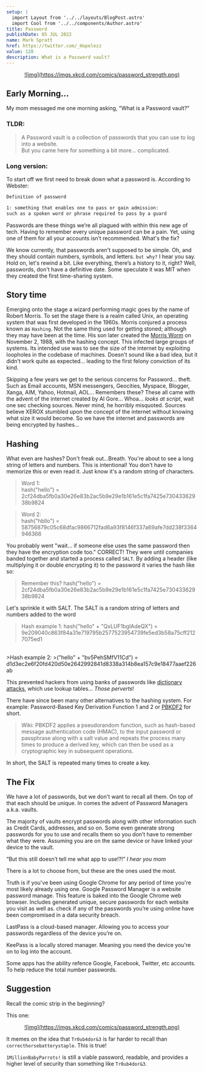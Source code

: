 ```yaml
---
setup: |
  import Layout from '../../layouts/BlogPost.astro'
  import Cool from '../../components/Author.astro'
title: Password
publishDate: 05 JUL 2022
name: Mark Spratt
href: https://twitter.com/_Hopelezz
value: 128
description: What is a Password vault?
---
```


<a href="https://xkcd.com/936/?fbclid=IwAR1dBAc767rK5ni47plmh50MfOJ0f0pnzvUsua_UiZ7mpmBHuwnF_dbzr_U">
  <div align="center">
    ![img](https://imgs.xkcd.com/comics/password_strength.png)
  </div>
</a>

## Early Morning...

My mom messaged me one morning asking, "What is a  Password vault?"

### **TLDR:**

>A Password vault is a collection of passwords that you can use to log into a website. <br/> But you came here for something a bit more... complicated.

### **Long version:**

To start off we first need to break down what a password is. According to Webster:

```markdown
Definition of password

1: something that enables one to pass or gain admission:
such as a spoken word or phrase required to pass by a guard 
```

Passwords are these things we’re all plagued with within this new age of tech. Having to remember every unique password can be a pain. Yet, using one of them for all your accounts isn’t recommended. What's the fix?

We know currently, that passwords aren't supposed to be simple. Oh, and they should contain numbers, symbols, and letters. `but why?` I hear you say. Hold on, let's rewind a bit. Like everything, there’s a history to it, right? Well, passwords, don't have a definitive date. Some speculate it was MIT  when they created the first time-sharing system.

## Story time

Emerging onto the stage a wizard performing magic goes by the name of Robert Morris. To set the stage there is a realm called Unix, an operating system that was first developed in the 1960s. Morris conjured a process known as `Hashing`. Not the same thing used for getting stoned; although they may have been at the time. His son later created the [Morris Worm](https://wikipedia.org/wiki/Morris_worm) on November 2, 1988, with the hashing concept. This infected large groups of systems. Its intended use was to see the size of the internet by exploiting loopholes in the codebase of machines. Doesn't sound like a bad idea, but it didn’t work quite as expected... leading to the first felony conviction of its kind.

Skipping a few years we get to the serious concerns for Password... theft. Such as Email accounts, MSN messengers, Geocities, Myspace, Blogger, Xanga, AIM, Yahoo, Hotmail, AOL... Remembers these? These all came with the advent of the internet created by Al Gore... Whoa... _looks at script_, wait one sec checking sources. Never mind, he horribly misquoted. Sources believe XEROX stumbled upon the concept of the internet without knowing what size it would become. So we have the internet and passwords are being encrypted by hashes...
## Hashing

What even are hashes? Don't freak out...Breath. You're about to see a long string of letters and numbers. This is intentional! You don't have to memorize this or even read it. Just know it's a random string of characters.

>Word 1: <br/>
>hash("hello") = 2cf24dba5fb0a30e26e83b2ac5b9e29e1b161e5c1fa7425e73043362938b9824

>Word 2: <br/>
>hash("hbllo") = 58756879c05c68dfac9866712fad6a93f8146f337a69afe7dd238f3364946366

You probably went "wait… if someone else uses the same password then they have the encryption code too." CORRECT! They were until companies banded together and started a process called `SALT`. By adding a header (like multiplying it or double encrypting it) to the password it varies the hash like so:

>Remember this?
>hash("hello") = 2cf24dba5fb0a30e26e83b2ac5b9e29e1b161e5c1fa7425e73043362938b9824

Let's sprinkle it with SALT. The SALT is a random string of letters and numbers added to the word

>Hash example 1:
>hash("hello" + "QxLUF1bgIAdeQX") = 9e209040c863f84a31e719795b2577523954739fe5ed3b58a75cff2127075ed1
<br/>
>Hash example 2:
>("hello" + "bv5PehSMfV11Cd") = d1d3ec2e6f20fd420d50e2642992841d8338a314b8ea157c9e18477aaef226ab

This prevented hackers from using banks of passwords like [dictionary attacks](https://en.wikipedia.org/wiki/Dictionary_attack), which use lookup tables... _Those perverts_!

There have since been many other alternatives to the hashing system. For example: Password-Based Key Derivation Function 1 and 2 or [PBKDF2](https://en.wikipedia.org/wiki/PBKDF2) for short.

>Wiki: PBKDF2 applies a pseudorandom function, such as hash-based message authentication code (HMAC), to the input password or passphrase along with a salt value and repeats the process many times to produce a derived key, which can then be used as a cryptographic key in subsequent operations.

In short, the SALT is repeated many times to create a key.

## The Fix

We have a lot of passwords, but we don't want to recall all them. On top of that each should be unique. In comes the advent of Password Managers a.k.a. vaults.

The majority of vaults encrypt passwords along with other information such as Credit Cards, addresses, and so on. Some even generate strong passwords for you to use and recalls them so you don’t have to remember what they were. Assuming you are on the same device or have linked your device to the vault.

“But this still doesn’t tell me what app to use!?!” _I hear you mom_

There is a lot to choose from, but these are the ones used the most.

Truth is if you've been using Google Chrome for any period of time you're most likely already using one. Google Password Manager is a website password manage. This feature is baked into the Google Chrome web browser. Includes generated unique, secure passwords for each website you visit as well as. check if any of the passwords you’re using online have been compromised in a data security breach. 

LastPass is a cloud-based manager. Allowing you to access your passwords regardless of the device you’re on.

KeePass is a locally stored manager. Meaning you need the device you're on to log into the account.

Some apps has the ability refence Google, Facebook, Twitter, etc accounts. To help reduce the total number passwords. 

## Suggestion

Recall the comic strip in the beginning? 

This one:
<a href="https://xkcd.com/936/?fbclid=IwAR1dBAc767rK5ni47plmh50MfOJ0f0pnzvUsua_UiZ7mpmBHuwnF_dbzr_U">
  <div align="center">
    ![img](https://imgs.xkcd.com/comics/password_strength.png)
  </div>
</a>

It memes on the idea that `Tr0ub4dor&3` is far harder to recall than `correcthorsebatterystaple`. This is true!

 `1MillionBabyParrots!` is still a viable password, readable, and provides a higher level of security than something like `Tr0ub4dor&3`.
